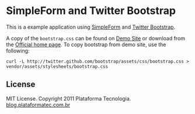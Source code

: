 # SimpleForm and Twitter Bootstrap

This is a example application using [SimpleForm](https://github.com/plataformatec/simple_form)
and [Twitter Bootstrap](http://twitter.github.com/bootstrap).

A copy of the `bootstrap.css` can be found on [Demo Site](http://twitter.github.com/bootstrap/) or download from the [Official home page](http://twitter.github.com/bootstrap/). To copy bootstrap from demo site, use the following:

```
curl -L http://twitter.github.com/bootstrap/assets/css/bootstrap.css > vendor/assets/stylesheets/bootstrap.css
```

## License

MIT License. Copyright 2011 Plataforma Tecnologia. [blog.plataformatec.com.br](http://blog.plataformatec.com.br)
